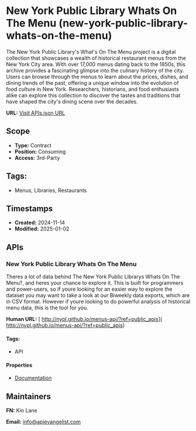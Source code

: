# New York Public Library Whats On The Menu (new-york-public-library-whats-on-the-menu)
The New York Public Library's What's On The Menu project is a digital collection that showcases a wealth of historical restaurant menus from the New York City area. With over 17,000 menus dating back to the 1850s, this archive provides a fascinating glimpse into the culinary history of the city. Users can browse through the menus to learn about the prices, dishes, and dining trends of the past, offering a unique window into the evolution of food culture in New York. Researchers, historians, and food enthusiasts alike can explore this collection to discover the tastes and traditions that have shaped the city's dining scene over the decades.

**URL:** [Visit APIs.json URL](
https://raw.githubusercontent.com/api-search/new-york-public-library-whats-on-the-menu/refs/heads/main/apis.yml)

## Scope

- **Type:** Contract 
- **Position:** Consuming 
- **Access:** 3rd-Party 

## Tags:

 - Menus, Libraries, Restaurants

## Timestamps

- **Created:** 2024-11-14 
- **Modified:** 2025-01-02 

## APIs

### New York Public Library Whats On The Menu

Theres a lot of data behind The New York Public Librarys Whats On The
Menu?, and heres your chance to explore it. This is built for programmers
and power-users, so if youre looking for an easier way to explore the
dataset you may want to take a look at our Biweekly data exports, which
are in CSV format. However if youre looking to do powerful analysis of
historical menu data, this is the tool for you.  

**Human URL:** [ http://nypl.github.io/menus-api/?ref=public_apis]( http://nypl.github.io/menus-api/?ref=public_apis)


#### Tags:

 - API

#### Properties

- [Documentation]( http://nypl.github.io/menus-api/?ref=public_apis)

## Maintainers

**FN:** Kin Lane

**Email:** info@apievangelist.com


